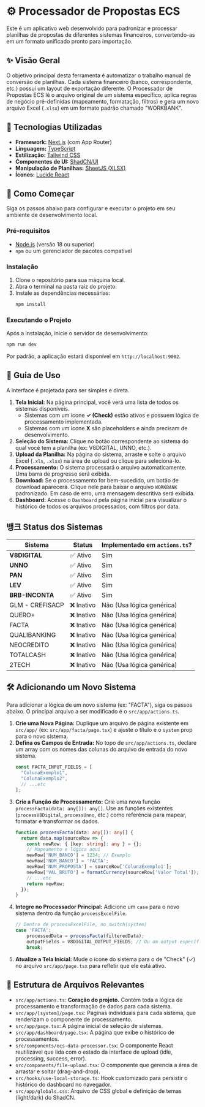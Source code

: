 # ⚙️ Processador de Propostas ECS

Este é um aplicativo web desenvolvido para padronizar e processar planilhas de propostas de diferentes sistemas financeiros, convertendo-as em um formato unificado pronto para importação.

## ✨ Visão Geral

O objetivo principal desta ferramenta é automatizar o trabalho manual de conversão de planilhas. Cada sistema financeiro (banco, correspondente, etc.) possui um layout de exportação diferente. O Processador de Propostas ECS lê o arquivo original de um sistema específico, aplica regras de negócio pré-definidas (mapeamento, formatação, filtros) e gera um novo arquivo Excel (`.xlsx`) em um formato padrão chamado "WORKBANK".

## 🚀 Tecnologias Utilizadas

- **Framework:** [Next.js](https://nextjs.org/) (com App Router)
- **Linguagem:** [TypeScript](https://www.typescriptlang.org/)
- **Estilização:** [Tailwind CSS](https://tailwindcss.com/)
- **Componentes de UI:** [ShadCN/UI](https://ui.shadcn.com/)
- **Manipulação de Planilhas:** [SheetJS (XLSX)](https://sheetjs.com/)
- **Ícones:** [Lucide React](https://lucide.dev/)

## 🏁 Como Começar

Siga os passos abaixo para configurar e executar o projeto em seu ambiente de desenvolvimento local.

### Pré-requisitos

- [Node.js](https://nodejs.org/) (versão 18 ou superior)
- `npm` ou um gerenciador de pacotes compatível

### Instalação

1.  Clone o repositório para sua máquina local.
2.  Abra o terminal na pasta raiz do projeto.
3.  Instale as dependências necessárias:
    ```bash
    npm install
    ```

### Executando o Projeto

Após a instalação, inicie o servidor de desenvolvimento:

```bash
npm run dev
```

Por padrão, a aplicação estará disponível em `http://localhost:9002`.

## 📖 Guia de Uso

A interface é projetada para ser simples e direta.

1.  **Tela Inicial:** Na página principal, você verá uma lista de todos os sistemas disponíveis.
    - Sistemas com um ícone **✓ (Check)** estão ativos e possuem lógica de processamento implementada.
    - Sistemas com um ícone **X** são placeholders e ainda precisam de desenvolvimento.
2.  **Seleção do Sistema:** Clique no botão correspondente ao sistema do qual você tem a planilha (ex: V8DIGITAL, UNNO, etc.).
3.  **Upload da Planilha:** Na página do sistema, arraste e solte o arquivo Excel (`.xls`, `.xlsx`) na área de upload ou clique para selecioná-lo.
4.  **Processamento:** O sistema processará o arquivo automaticamente. Uma barra de progresso será exibida.
5.  **Download:** Se o processamento for bem-sucedido, um botão de download aparecerá. Clique nele para baixar o arquivo `WORKBANK` padronizado. Em caso de erro, uma mensagem descritiva será exibida.
6.  **Dashboard:** Acesse o `Dashboard` pela página inicial para visualizar o histórico de todos os arquivos processados, com filtros por data.

## 뱅크 Status dos Sistemas

| Sistema         | Status          | Implementado em `actions.ts`? |
| ----------------- | --------------- | ----------------------------- |
| **V8DIGITAL**     | ✅ Ativo         | Sim                           |
| **UNNO**          | ✅ Ativo         | Sim                           |
| **PAN**           | ✅ Ativo         | Sim                           |
| **LEV**           | ✅ Ativo         | Sim                           |
| **BRB-INCONTA**   | ✅ Ativo         | Sim                           |
| GLM - CREFISACP   | ❌ Inativo       | Não (Usa lógica genérica)     |
| QUERO+            | ❌ Inativo       | Não (Usa lógica genérica)     |
| FACTA             | ❌ Inativo       | Não (Usa lógica genérica)     |
| QUALIBANKING      | ❌ Inativo       | Não (Usa lógica genérica)     |
| NEOCREDITO        | ❌ Inativo       | Não (Usa lógica genérica)     |
| TOTALCASH         | ❌ Inativo       | Não (Usa lógica genérica)     |
| 2TECH             | ❌ Inativo       | Não (Usa lógica genérica)     |

## 🛠️ Adicionando um Novo Sistema

Para adicionar a lógica de um novo sistema (ex: "FACTA"), siga os passos abaixo. O principal arquivo a ser modificado é o `src/app/actions.ts`.

1.  **Crie uma Nova Página:** Duplique um arquivo de página existente em `src/app/` (ex: `src/app/facta/page.tsx`) e ajuste o título e o `system` prop para o novo sistema.
2.  **Defina os Campos de Entrada:** No topo de `src/app/actions.ts`, declare um array com os nomes das colunas do arquivo de entrada do novo sistema.
    ```typescript
    const FACTA_INPUT_FIELDS = [
      "ColunaExemplo1",
      "ColunaExemplo2",
      // ...etc
    ];
    ```
3.  **Crie a Função de Processamento:** Crie uma nova função `processFacta(data: any[]): any[]`. Use as funções existentes (`processV8Digital`, `processUnno`, etc.) como referência para mapear, formatar e transformar os dados.
    ```typescript
    function processFacta(data: any[]): any[] {
      return data.map(sourceRow => {
        const newRow: { [key: string]: any } = {};
        // Mapeamento e lógica aqui
        newRow['NUM_BANCO'] = 1234; // Exemplo
        newRow['NOM_BANCO'] = 'FACTA';
        newRow['NUM_PROPOSTA'] = sourceRow['ColunaExemplo1'];
        newRow['VAL_BRUTO'] = formatCurrency(sourceRow['Valor Total']);
        // ...etc
        return newRow;
      });
    }
    ```
4.  **Integre no Processador Principal:** Adicione um `case` para o novo sistema dentro da função `processExcelFile`.
    ```typescript
    // Dentro de processExcelFile, no switch(system)
    case 'FACTA':
        processedData = processFacta(filteredData);
        outputFields = V8DIGITAL_OUTPUT_FIELDS; // Ou um output específico se necessário
        break;
    ```
5.  **Atualize a Tela Inicial:** Mude o ícone do sistema para o de "Check" (✓) no arquivo `src/app/page.tsx` para refletir que ele está ativo.

## 📂 Estrutura de Arquivos Relevantes

-   `src/app/actions.ts`: **Coração do projeto.** Contém toda a lógica de processamento e transformação de dados para cada sistema.
-   `src/app/[system]/page.tsx`: Páginas individuais para cada sistema, que renderizam o componente de processamento.
-   `src/app/page.tsx`: A página inicial de seleção de sistemas.
-   `src/app/dashboard/page.tsx`: A página que exibe o histórico de processamentos.
-   `src/components/ecs-data-processor.tsx`: O componente React reutilizável que lida com o estado da interface de upload (idle, processing, success, error).
-   `src/components/file-upload.tsx`: O componente que gerencia a área de arrastar e soltar (drag-and-drop).
-   `src/hooks/use-local-storage.ts`: Hook customizado para persistir o histórico do dashboard no navegador.
-   `src/app/globals.css`: Arquivo de CSS global e definição de temas (light/dark) do ShadCN.
